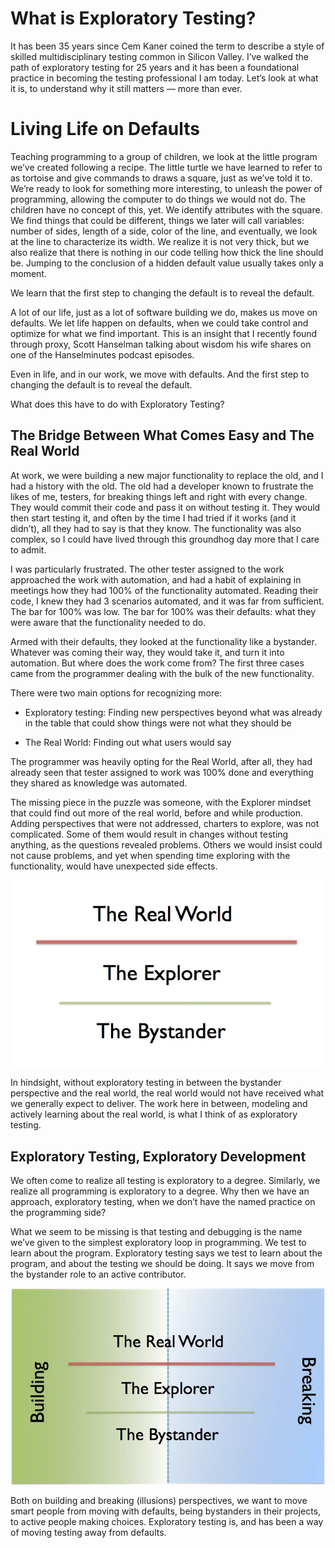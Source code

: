 # What is Exploratory Testing?

It has been 35 years since Cem Kaner coined the term to describe a style of skilled multidisciplinary testing common in Silicon Valley. I’ve walked the path of exploratory testing for 25 years and it has been a foundational practice in becoming the testing professional I am today. Let’s look at what it is, to understand why it still matters — more than ever.

# Living Life on Defaults

Teaching programming to a group of children, we look at the little program we’ve created following a recipe. The little turtle we have learned to refer to as tortoise and give commands to draws a square, just as we’ve told it to. We’re ready to look for something more interesting, to unleash the power of programming, allowing the computer to do things we would not do. The children have no concept of this, yet.
We identify attributes with the square. We find things that could be different, things we later will call variables: number of sides, length of a side, color of the line, and eventually, we look at the line to characterize its width. We realize it is not very thick, but we also realize that there is nothing in our code telling how thick the line should be. Jumping to the conclusion of a hidden default value usually takes only a moment.

We learn that the first step to changing the default is to reveal the default.

A lot of our life, just as a lot of software building we do, makes us move on defaults. We let life happen on defaults, when we could take control and optimize for what we find important. This is an insight that I recently found through proxy, Scott Hanselman talking about wisdom his wife shares on one of the Hanselminutes podcast episodes.

Even in life, and in our work, we move with defaults. And the first step to changing the default is to reveal the default.

What does this have to do with Exploratory Testing?

## The Bridge Between What Comes Easy and The Real World

At work, we were building a new major functionality to replace the old, and I had a history with the old. The old had a developer known to frustrate the likes of me, testers, for breaking things left and right with every change. They would commit their code and pass it on without testing it. They would then start testing it, and often by the time I had tried if it works (and it didn’t), all they had to say is that they know. The functionality was also complex, so I could have lived through this groundhog day more that I care to admit.

I was particularly frustrated. The other tester assigned to the work approached the work with automation, and had a habit of explaining in meetings how they had 100% of the functionality automated. Reading their code, I knew they had 3 scenarios automated, and it was far from sufficient. The bar for 100% was low. The bar for 100% was their defaults: what they were aware that the functionality needed to do.

Armed with their defaults, they looked at the functionality like a bystander. Whatever was coming their way, they would take it, and turn it into automation. But where does the work come from? The first three cases came from the programmer dealing with the bulk of the new functionality. 

There were two main options for recognizing more:

* Exploratory testing: Finding new perspectives beyond what was already in the table that could show things were not what they should be

* The Real World: Finding out what users would say

The programmer was heavily opting for the Real World, after all, they had already seen that tester assigned to work was 100% done and everything they shared as knowledge was automated.

The missing piece in the puzzle was someone, with the Explorer mindset that could find out more of the real world, before and while production.
Adding perspectives that were not addressed, charters to explore, was not complicated. Some of them would result in changes without testing anything, as the questions revealed problems. Others we would insist could not cause problems, and yet when spending time exploring with the functionality, would have unexpected side effects.

![Exploratory Perspective is Moving Our Defaults](./pic1.webp)

In hindsight, without exploratory testing in between the bystander perspective and the real world, the real world would not have received what we generally expect to deliver. The work here in between, modeling and actively learning about the real world, is what I think of as exploratory testing.

## Exploratory Testing, Exploratory Development

We often come to realize all testing is exploratory to a degree. Similarly, we realize all programming is exploratory to a degree. Why then we have an approach, exploratory testing, when we don’t have the named practice on the programming side?

What we seem to be missing is that testing and debugging is the name we’ve given to the simplest exploratory loop in programming. We test to learn about the program. Exploratory testing says we test to learn about the program, and about the testing we should be doing. It says we move from the bystander role to an active contributor.

![Building and Breaking](./pic2.webp)

Both on building and breaking (illusions) perspectives, we want to move smart people from moving with defaults, being bystanders in their projects, to active people making choices. Exploratory testing is, and has been a way of moving testing away from defaults.